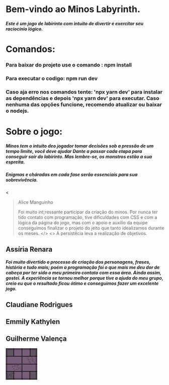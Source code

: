 <head>
    <link rel="stylesheet" href="/css/README.css">
</head>

<h1> Bem-vindo ao Minos Labyrinth. </h1>

<h5> Este é um jogo de labirinto com intuito de divertir e exercitar seu raciocínio lógico. </h5>

<h1> Comandos: </h1>

<h3> Para baixar do projeto use o comando : npm install </h3>
<h3> Para executar o codigo: npm run dev </h3>
<h3> Caso aja erro nos comandos tente: 'npx yarn dev' para instalar as dependências e depois 'npx yarn dev' para executar. Caso nenhuma das opções funcione, recomendo atualizar ou baixar o nodejs. </h3>

<h1> Sobre o jogo: </h1>
<h5> Minos tem o intuito deo jogador tomar decisões sob a pressão de um tempo limite, você deve ajudar Dante a passar cada etapa para conseguir sair do labirinto. Mas lembre-se, os monstros estão a sua espreita. </h5>
<h5> Enigmas e cháradas em cada fase serão essenciais para sua sobrevivência. </h5>

<<blockquote> Alice Manguinho

 Foi muito int;ressante participar da criação do minos. Por nunca ter tido contato com programação, tive dificuldades com CSS e com a lógica da página do jogo, mas com o apoio e auxílio da equipe conseguimos finalizar o projeto do jeito que tanto idealizamos durante os meses. </>
<> A persistêcia leva a realizaçâo de objetivos. </blockquote>

<h2> Assíria Renara </h2> 

<h5> Foi muito divertido o processo de criação dos personagens, frases, história e tudo mais; poém a programação foi o que mais me deu dor de cabeça por ter sido o meu primeiro contato com essa área. Ainda assim, gostei. A experiência se tornou melhor porque tive a ajuda do meu grupo, creio eu que o resultado ficou ótimo e conseguimos fazer um excelente jogo. </h5>


<h2> Claudiane Rodrigues </h2>
<h2> Emmily Kathylen </h2>



<h2> Guilherme Valença </h2>

<img src='/public/css/imagens/chao1.png' alt='qualquercoisa'>

